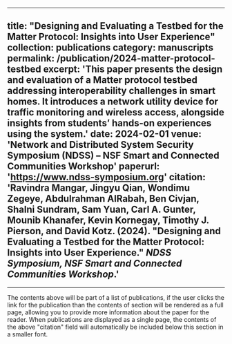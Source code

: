 
---
title: "Designing and Evaluating a Testbed for the Matter Protocol: Insights into User Experience"
collection: publications
category: manuscripts
permalink: /publication/2024-matter-protocol-testbed
excerpt: 'This paper presents the design and evaluation of a Matter protocol testbed addressing interoperability challenges in smart homes. It introduces a network utility device for traffic monitoring and wireless access, alongside insights from students’ hands-on experiences using the system.'
date: 2024-02-01
venue: 'Network and Distributed System Security Symposium (NDSS) – NSF Smart and Connected Communities Workshop'
paperurl: 'https://www.ndss-symposium.org' 
citation: 'Ravindra Mangar, Jingyu Qian, Wondimu Zegeye, Abdulrahman AlRabah, Ben Civjan, Shalni Sundram, Sam Yuan, Carl A. Gunter, Mounib Khanafer, Kevin Kornegay, Timothy J. Pierson, and David Kotz. (2024). "Designing and Evaluating a Testbed for the Matter Protocol: Insights into User Experience." <i>NDSS Symposium, NSF Smart and Connected Communities Workshop</i>.'
---

---
The contents above will be part of a list of publications, if the user clicks the link for the publication than the contents of section will be rendered as a full page, allowing you to provide more information about the paper for the reader. When publications are displayed as a single page, the contents of the above "citation" field will automatically be included below this section in a smaller font.
